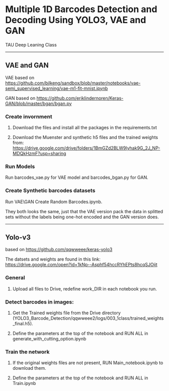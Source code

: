 # Multiple 1D Barcodes Detection and Decoding Using YOLO3, VAE and GAN
TAU Deep Leaning Class

---------------------------

## VAE and GAN
VAE based on https://github.com/bjlkeng/sandbox/blob/master/notebooks/vae-semi_supervised_learning/vae-m1-fit-mnist.ipynb

GAN based on https://github.com/eriklindernoren/Keras-GAN/blob/master/bgan/bgan.py

### Create invornment 

1. Download the files and install all the packages in the requirements.txt

2. Download the Muenster and synthetic h5 files and the trained weights from:
https://drive.google.com/drive/folders/1BmGZd2BLW9lyhak9G_2J_NP-MDQkHzmF?usp=sharing

### Run Models

Run barcodes_vae.py for VAE model and barcodes_bgan.py for GAN.

### Create Synthetic barcodes datasets

Run VAE\GAN Create Random Barcodes.ipynb. 

They both looks the same, just that the VAE version pack the data in splitted sets without the labels being one-hot encoded and the GAN version does.

---------------------------

## Yolo-v3

based on https://github.com/qqwweee/keras-yolo3

The datsets and weights are found in this link:
https://drive.google.com/open?id=1kNp--Asphf54hccRYhEPts8hcqSJOijt

### General

1. Upload all files to Drive, redefine work_DIR in each notebook you run.

### Detect barcodes in images:

1. Get the Trained weights file from the Drive directory (YOLO3_Barcode_Detection/qqwweee2/logs/003_1class/trained_weights_final.h5).

2. Define the parameters at the top of the notebook and RUN ALL in generate_with_cutting_option.ipynb 

### Train the network

1. If the original weights files are not present, RUN Main_notebook.ipynb to download them.

2. Define the parameters at the top of the notebook and RUN ALL in Train.ipynb 
